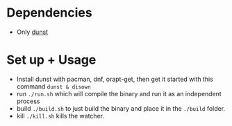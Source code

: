 # Dependencies
- Only [dunst](https://github.com/dunst-project/dunst "Lightweight and customizable notification daemon")

# Set up + Usage
- Install dunst with pacman, dnf, orapt-get, then get it started with this command `dunst & disown`
- run `./run.sh` which will compile the binary and run it as an independent process
- build `./build.sh` to just build the binary and place it in the `./build` folder.
- kill `./kill.sh` kills the watcher.
